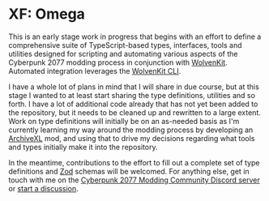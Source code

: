 # XF: Omega

This is an early stage work in progress that begins with an effort to define a comprehensive suite of TypeScript-based types, interfaces, tools and utilities designed for scripting and automating various aspects of the Cyberpunk 2077 modding process in conjunction with [WolvenKit](https://github.com/WolvenKit). Automated integration leverages the [WolvenKit CLI](https://github.com/WolvenKit/WolvenKit/tree/main/WolvenKit.CLI).

I have a whole lot of plans in mind that I will share in due course, but at this stage I wanted to at least start sharing the type definitions, utilities and so forth. I have a lot of additional code already that has not yet been added to the repository, but it needs to be cleaned up and rewritten to a large extent. Work on type definitions will initially be on an as-needed basis as I'm currently learning my way around the modding process by developing an [ArchiveXL](https://wiki.redmodding.org/cyberpunk-2077-modding/for-mod-creators-theory/core-mods-explained/archivexl) mod, and using that to drive my decisions regarding what tools and types initially make it into the repository.

In the meantime, contributions to the effort to fill out a complete set of type definitions and [Zod](https://zod.dev/) schemas will be welcomed. For anything else, get in touch with me on the [Cyberpunk 2077 Modding Community Discord server](https://discord.gg/Epkq79kd96) or [start a discussion](https://github.com/xf-hq/omega/discussions).

